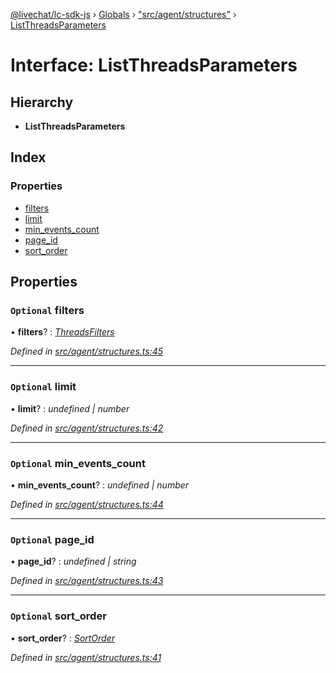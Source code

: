 [@livechat/lc-sdk-js](../README.md) › [Globals](../globals.md) › ["src/agent/structures"](../modules/_src_agent_structures_.md) › [ListThreadsParameters](_src_agent_structures_.listthreadsparameters.md)

# Interface: ListThreadsParameters

## Hierarchy

* **ListThreadsParameters**

## Index

### Properties

* [filters](_src_agent_structures_.listthreadsparameters.md#optional-filters)
* [limit](_src_agent_structures_.listthreadsparameters.md#optional-limit)
* [min_events_count](_src_agent_structures_.listthreadsparameters.md#optional-min_events_count)
* [page_id](_src_agent_structures_.listthreadsparameters.md#optional-page_id)
* [sort_order](_src_agent_structures_.listthreadsparameters.md#optional-sort_order)

## Properties

### `Optional` filters

• **filters**? : *[ThreadsFilters](_src_agent_structures_.threadsfilters.md)*

*Defined in [src/agent/structures.ts:45](https://github.com/livechat/lc-sdk-js/blob/aff69b2/src/agent/structures.ts#L45)*

___

### `Optional` limit

• **limit**? : *undefined | number*

*Defined in [src/agent/structures.ts:42](https://github.com/livechat/lc-sdk-js/blob/aff69b2/src/agent/structures.ts#L42)*

___

### `Optional` min_events_count

• **min_events_count**? : *undefined | number*

*Defined in [src/agent/structures.ts:44](https://github.com/livechat/lc-sdk-js/blob/aff69b2/src/agent/structures.ts#L44)*

___

### `Optional` page_id

• **page_id**? : *undefined | string*

*Defined in [src/agent/structures.ts:43](https://github.com/livechat/lc-sdk-js/blob/aff69b2/src/agent/structures.ts#L43)*

___

### `Optional` sort_order

• **sort_order**? : *[SortOrder](../enums/_src_objects_index_.sortorder.md)*

*Defined in [src/agent/structures.ts:41](https://github.com/livechat/lc-sdk-js/blob/aff69b2/src/agent/structures.ts#L41)*
